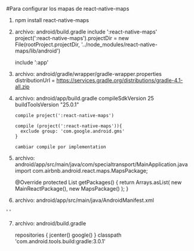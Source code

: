 #Para configurar los mapas de react-native-maps

1. npm install react-native-maps
2. archivo: android/build.gradle
     include ':react-native-maps'
     project(':react-native-maps').projectDir = new File(rootProject.projectDir, '../node_modules/react-native-maps/lib/android')

      include ':app'
3. archivo: android/gradle/wrapper/gradle-wrapper.properties
      distributionUrl = https://services.gradle.org/distributions/gradle-4.1-all.zip
4. archivo: android/app/build.gradle
      compileSdkVersion 25
       buildToolsVersion "25.0.1"
       
       compile project(':react-native-maps')
       
       compile (project(':react-native-maps')){
         exclude group: 'com.google.android.gms'
       }
       
       cambiar compile por implementation
 5. archivo: android/app/src/main/java/com/specialtransport/MainApplication.java
       import com.airbnb.android.react.maps.MapsPackage;
       
       @Override
           protected List<ReactPackage> getPackages() {
             return Arrays.<ReactPackage>asList(
                 new MainReactPackage(),
                   new MapsPackage()
             );
           }
 6. archivo: android/app/src/main/java/AndroidManifest.xml
     
   ' <meta-data
      android:name="com.google.android.geo.API_KEY"
      android:value="AIzaSyCvp8eSlpefOHMcFelYll0QlJHB2tliP1s"/>'
      
     
7. archivo: android/build.gradle

    repositories {
        jcenter()
        google()
    }
     classpath 'com.android.tools.build:gradle:3.0.1'

